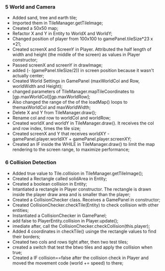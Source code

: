 

### 5 World and Camera
* Added sand, tree and earth tile;
* Imported them in TileManager.getTileImage;
* Created a 50x50 map;
* Refactor X and Y in Entity to WorldX and WorldY;
* Changed position of player from 100x100 to gamePanel.tileSize*23 x *21;
* Created screenX and ScreenY in Player. Attributed the half length of width and height (the middle of the screen) as values in Player constructor;
* Passed screenX and screenY in drawImage;
* added (- (gamePanel.tileSize/2)) in screen position because it wasn't actually center;
* Created World Settings in GamePanel (maxWorldCol and Row, worldWidth and Height);
* changed parameters of TileManager.mapTileCoordinates to [gp.maxWorldCol][gp.maxWorldRow];
* Also changed the range of the of the loadMap() loops to themaxWorldCol and maxWorldWidth;
* Delete X and Y from TileManager.draw();
* Rename col and row to worldCol and worldRow;
* Created worldX and worldY in TileManager.draw(). It receives the col and row index, times the tile size;
* Created screenX and Y that receives worldXY - gamePanel.player.worldXY + gamePanel.player.screenXY;
* Created an IF inside the WHILE in TileManager.draw() to limit the map rendering to the screen range, to maximize performance;

### 6 Collision Detection
* Added true value to Tile.collision in TileManager.getTileImage();
* Created a Rectangle called solidArea in Entity;
* Created a boolean collision in Entity;
* Intantiated a rectangle in Player constructor. The rectangle is drawn inside the player draw area and is smaller than the player;
* Created a CollisionChecker class. Receives a GamePanel in constructor;
* Created CollisionChecker.checkTile(Entity) to check collision with other entities;
* Instantiated a CollisionChecker in GamePanel;
* add false to PlayerEntity.collision in Player.update();
* imediate after, call the CollisionChecker.checkCollision(this.player);
* Added 4 coordinates in checkTile() usinge the rectangle values to find their borders;
* Created two cols and rows tight after, then two test tiles;
* created a switch that test the btwo tiles and apply the collision when true;
* Created a IF collision==false after the collision check in Player and moved the movement code (world += speed) to there;
